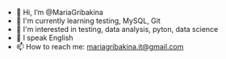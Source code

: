 - 👋 Hi, I’m @MariaGribakina
- 👀 I'm currently learning testing, MySQL, Git
- 🌱 I'm interested in testing, data analysis, pyton, data science
- 💞️ I speak English
- 📫 How to reach me: mariagribakina.it@gmail.com

<!---
MariaGribakina/MariaGribakina is a ✨ special ✨ repository because its `README.md` (this file) appears on your GitHub profile.
You can click the Preview link to take a look at your changes.
--->
